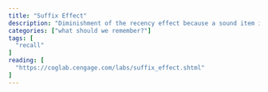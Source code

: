 ```yaml
---
title: "Suffix Effect"
description: "Diminishment of the recency effect because a sound item is appended to the list that the subject is not required to recall."
categories: ["what should we remember?"]
tags: [
  "recall"
]
reading: [
  "https://coglab.cengage.com/labs/suffix_effect.shtml"
]
---
```


